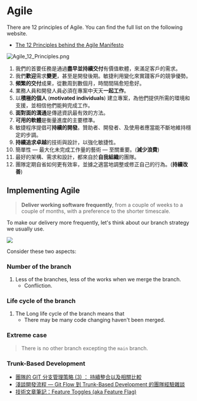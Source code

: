 # Agile

There are 12 principles of Agile.
You can find the full list on the following website.

* [The 12 Principles behind the Agile Manifesto](https://www.agilealliance.org/agile101/12-principles-behind-the-agile-manifesto/)

![Agile_12_Principles.png](Agile_12_Principles.png)

1. 我們的首要任務是通過**盡早並持續交付**有價值軟體，來滿足客戶的需求。
2. 我們**歡迎**需求**變更**，甚至是開發後期。敏捷利用變化來實踐客戶的競爭優勢。
3. **頻繁的交付**成果，從數周到數個月，時間間隔愈短愈好。
4. 業務人員和開發人員必須在專案中天天**一起工作**。
5. 以**積極的個人** (**motivated individuals**) 建立專案，為他們提供所需的環境和支援，並相信他們能夠完成工作。
6. **面對面的溝通**是傳遞資訊最有效的方法。
7. **可用的軟體**是衡量進度的主要標準。
8. 敏捷程序提倡可**持續的開發**。贊助者、開發者、及使用者應當能不斷地維持穩定的步調。
9. **持續追求卓越**的技術與設計，以強化敏捷性。
10. 簡單性 — 最大化未完成工作量的藝術 — 至關重要。(**減少浪費**)
11. 最好的架構、需求和設計，都來自於**自我組織**的團隊。
12. 團隊定期自省如何更有效率，並據之適當地調整或修正自己的行為。(**持續改善**)

## Implementing Agile

> **Deliver working software frequently**, from a couple of weeks to a couple of months, with a preference to the
> shorter timescale.

To make our delivery more frequently, let's think about our branch strategy we usually use.

![](https://camo.githubusercontent.com/aaf2db7f0930e69e7949c815b89844b781690d36f1c2d09173a2660b1bb604ba/68747470733a2f2f74686570726163746963616c6465762e73332e616d617a6f6e6177732e636f6d2f692f676b33796b307532346b3538343966706c7979322e706e67)

Consider these two aspects:

### Number of the branch

1. Less of the branches, less of the works when we merge the branch.
    - Confliction.

### Life cycle of the branch

1. The Long life cycle of the branch means that 
    - There may be many code changing haven't been merged.

### Extreme case

> There is no other branch excepting the `main` branch.

### Trunk-Based Development

* [團隊的 GIT 分支管理策略 (3) ： 持續整合以及相關比較](https://medium.com/%E5%93%88%E5%98%8D-%E4%B8%96%E7%95%8C/%E5%9C%98%E9%9A%8A%E7%9A%84-git-%E5%88%86%E6%94%AF%E7%AE%A1%E7%90%86%E7%AD%96%E7%95%A5-3-%E6%8C%81%E7%BA%8C%E6%95%B4%E5%90%88%E4%BB%A5%E5%8F%8A%E7%9B%B8%E9%97%9C%E6%AF%94%E8%BC%83-59b80a29c997)
* [淺談開發流程 — Git Flow 到 Trunk-Based Development 的團隊經驗雜談](https://medium.com/@shanpigliao/%E6%B7%BA%E8%AB%87%E9%96%8B%E7%99%BC%E6%B5%81%E7%A8%8B-git-flow-%E5%88%B0-trunk-based-development-%E7%9A%84%E5%9C%98%E9%9A%8A%E7%B6%93%E9%A9%97%E9%9B%9C%E8%AB%87-a956a379987)
* [技術文章筆記：Feature Toggles (aka Feature Flag)](https://alfredkai.medium.com/%E6%8A%80%E8%A1%93%E6%96%87%E7%AB%A0%E7%AD%86%E8%A8%98-feature-toggles-aka-feature-flag-d52c7f5bc78e)